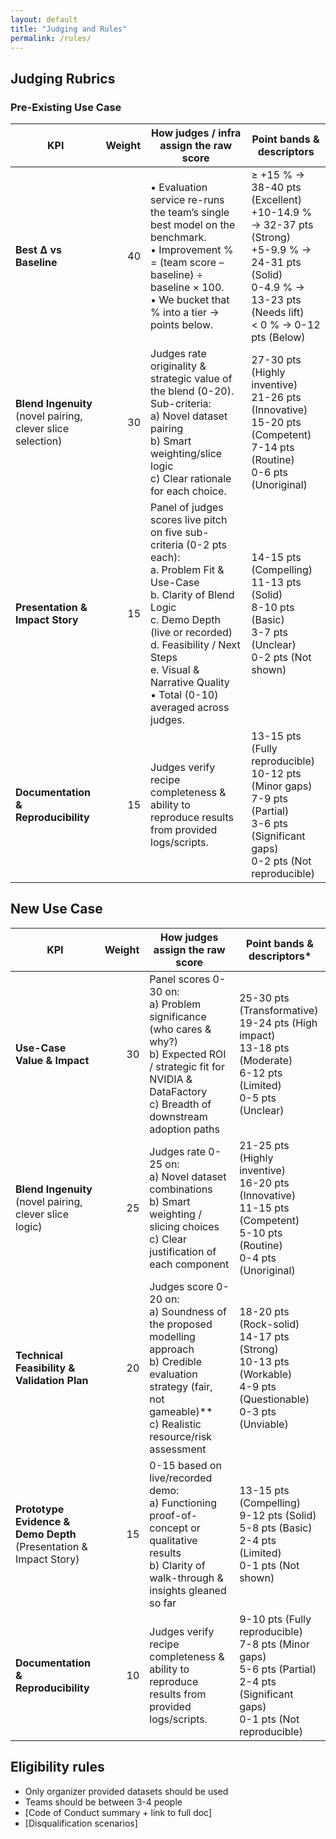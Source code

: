 ```yaml
---
layout: default
title: "Judging and Rules"
permalink: /rules/
---
```


## Judging Rubrics

### Pre-Existing Use Case

| KPI | Weight | How judges / infra assign the raw score | Point bands & descriptors |
|-----|-------:|-----------------------------------------|---------------------------|
| **Best Δ vs Baseline** | 40 | • Evaluation service re-runs the team’s single best model on the benchmark.<br>• Improvement % = (team score – baseline) ÷ baseline × 100.<br>• We bucket that % into a tier → points below. | ≥ +15 % → 38-40 pts (Excellent)<br>+10-14.9 % → 32-37 pts (Strong)<br>+5-9.9 % → 24-31 pts (Solid)<br>0-4.9 % → 13-23 pts (Needs lift)<br>&lt; 0 % → 0-12 pts (Below) |
| **Blend Ingenuity** <br>(novel pairing, clever slice selection) | 30 | Judges rate originality & strategic value of the blend (0-20).<br>Sub-criteria:<br>a) Novel dataset pairing<br>b) Smart weighting/slice logic<br>c) Clear rationale for each choice. | 27-30 pts (Highly inventive)<br>21-26 pts (Innovative)<br>15-20 pts (Competent)<br>7-14 pts (Routine)<br>0-6 pts (Unoriginal) |
| **Presentation & Impact Story** | 15 | Panel of judges scores live pitch on five sub-criteria (0-2 pts each):<br>a. Problem Fit & Use-Case<br>b. Clarity of Blend Logic<br>c. Demo Depth (live or recorded)<br>d. Feasibility / Next Steps<br>e. Visual & Narrative Quality<br>• Total (0-10) averaged across judges. | 14-15 pts (Compelling)<br>11-13 pts (Solid)<br>8-10 pts (Basic)<br>3-7 pts (Unclear)<br>0-2 pts (Not shown) |
| **Documentation & Reproducibility** | 15 | Judges verify recipe completeness & ability to reproduce results from provided logs/scripts. | 13-15 pts (Fully reproducible)<br>10-12 pts (Minor gaps)<br>7-9 pts (Partial)<br>3-6 pts (Significant gaps)<br>0-2 pts (Not reproducible) |


## New Use Case

| KPI | Weight | How judges assign the raw score | Point bands & descriptors* |
|-----|-------:|---------------------------------|----------------------------|
| **Use-Case Value & Impact** | 30 | Panel scores 0-30 on:<br>a) Problem significance (who cares & why?)<br>b) Expected ROI / strategic fit for NVIDIA & DataFactory<br>c) Breadth of downstream adoption paths | 25-30 pts (Transformative)<br>19-24 pts (High impact)<br>13-18 pts (Moderate)<br>6-12 pts (Limited)<br>0-5 pts (Unclear) |
| **Blend Ingenuity** <br>(novel pairing, clever slice logic) | 25 | Judges rate 0-25 on:<br>a) Novel dataset combinations<br>b) Smart weighting / slicing choices<br>c) Clear justification of each component | 21-25 pts (Highly inventive)<br>16-20 pts (Innovative)<br>11-15 pts (Competent)<br>5-10 pts (Routine)<br>0-4 pts (Unoriginal) |
| **Technical Feasibility & Validation Plan** | 20 | Judges score 0-20 on:<br>a) Soundness of the proposed modelling approach<br>b) Credible evaluation strategy (fair, not gameable)**<br>c) Realistic resource/risk assessment | 18-20 pts (Rock-solid)<br>14-17 pts (Strong)<br>10-13 pts (Workable)<br>4-9 pts (Questionable)<br>0-3 pts (Unviable) |
| **Prototype Evidence & Demo Depth** <br>(Presentation & Impact Story) | 15 | 0-15 based on live/recorded demo:<br>a) Functioning proof-of-concept or qualitative results<br>b) Clarity of walk-through & insights gleaned so far | 13-15 pts (Compelling)<br>9-12 pts (Solid)<br>5-8 pts (Basic)<br>2-4 pts (Limited)<br>0-1 pts (Not shown) |
| **Documentation & Reproducibility** | 10 | Judges verify recipe completeness & ability to reproduce results from provided logs/scripts. | 9-10 pts (Fully reproducible)<br>7-8 pts (Minor gaps)<br>5-6 pts (Partial)<br>2-4 pts (Significant gaps)<br>0-1 pts (Not reproducible) |


## Eligibility rules
- Only organizer provided datasets should be used
- Teams should be between 3-4 people
- [Code of Conduct summary + link to full doc]  
- [Disqualification scenarios]  
